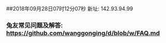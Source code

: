 ##2018年09月28日07时12分07秒 新址: 142.93.94.99
### 兔友常见问题及解答: https://github.com/wanggonging/d/blob/w/FAQ.md
